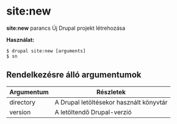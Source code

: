 # site:new
**site:new** parancs Új Drupal projekt létrehozása

**Használat:**
```
$ drupal site:new [arguments] 
$ sn  
```

## Rendelkezésre álló argumentumok
Argumentum | Részletek
---------|-------------
directory | A Drupal letöltésekor használt könyvtár
version | A letöltendő Drupal-verzió
